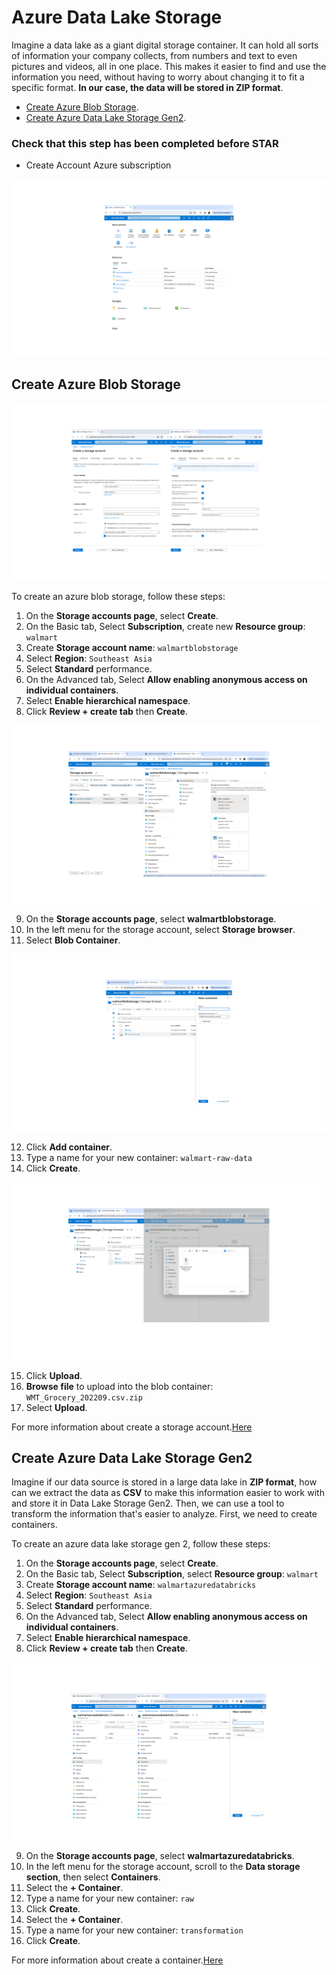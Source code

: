 # Azure Data Lake Storage
Imagine a data lake as a giant digital storage container. It can hold all sorts of information your company collects, from numbers and text to even pictures and videos, all in one place. This makes it easier to find and use the information you need, without having to worry about changing it to fit a specific format. **In our case, the data will be stored in ZIP format**.

- [Create Azure Blob Storage](01-storage-accounts.md#).<br>
- [Create Azure Data Lake Storage Gen2](01-storage-accounts.md#).<br>

### Check that this step has been completed before STAR
- Create Account Azure subscription

![0](/images/1.png)

## Create Azure Blob Storage

![0](/images/2.png)

To create an azure blob storage, follow these steps:
1. On the **Storage accounts page**, select **Create**.
2. On the Basic tab, Select **Subscription**, create new **Resource group**: `walmart`
3. Create **Storage account name**: `walmartblobstorage`
4. Select **Region**: `Southeast Asia`
5. Select **Standard** performance.
6. On the Advanced tab, Select **Allow enabling anonymous access on individual containers**.
7. Select **Enable hierarchical namespace**.
8. Click **Review + create tab** then **Create**.

![0](/images/3.png)

9. On the **Storage accounts page**, select **walmartblobstorage**.
10. In the left menu for the storage account, select **Storage browser**.
11. Select **Blob Container**.

![0](/images/4.png)

12. Click **Add container**.
13. Type a name for your new container: `walmart-raw-data`
14. Click **Create**.

![0](/images/5.png)

15. Click **Upload**.
16. **Browse file** to upload into the blob container: `WMT_Grocery_202209.csv.zip`
17. Select **Upload**.

For more information about create a storage account.[Here](https://learn.microsoft.com/en-us/azure/storage/common/storage-account-create?toc=%2Fazure%2Fstorage%2Fblobs%2Ftoc.json&tabs=azure-portal)

## Create Azure Data Lake Storage Gen2
Imagine if our data source is stored in a large data lake in **ZIP format**, how can we extract the data as **CSV** to make this information easier to work with and store it in Data Lake Storage Gen2. Then, we can use a tool to transform the information that's easier to analyze. First, we need to create containers.

To create an azure data lake storage gen 2, follow these steps:
1. On the **Storage accounts page**, select **Create**.
2. On the Basic tab, Select **Subscription**, select **Resource group**: `walmart`
3. Create **Storage account name**: `walmartazuredatabricks`
4. Select **Region**: `Southeast Asia`
5. Select **Standard** performance.
6. On the Advanced tab, Select **Allow enabling anonymous access on individual containers**.
7. Select **Enable hierarchical namespace**.
8. Click **Review + create tab** then **Create**.

![0](/images/6.png)

9. On the **Storage accounts page**, select **walmartazuredatabricks**.
10. In the left menu for the storage account, scroll to the **Data storage section**, then select **Containers**.
11. Select the **+ Container**.
12. Type a name for your new container: `raw`
13. Click **Create**.
14. Select the **+ Container**.
15. Type a name for your new container: `transformation` 
13. Click **Create**.

For more information about create a container.[Here](https://learn.microsoft.com/en-us/azure/storage/blobs/storage-quickstart-blobs-portal)

